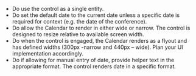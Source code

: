 - Do use the control as a single entity.
- Do set the default date to the current date unless a specific date is required for context (e.g. the date of the conference).
- Do allow the Calendar to render in either wide or narrow. The control is designed to resize relative to available screen width.
- Do when the control is engaged, the Calendar renders as a flyout and has defined widths (300px -narrow and 440px – wide). Plan your UI implementation accordingly.
- Do if allowing for manual entry of date, provide helper text in the appropriate format. The control renders date in a specific format.

